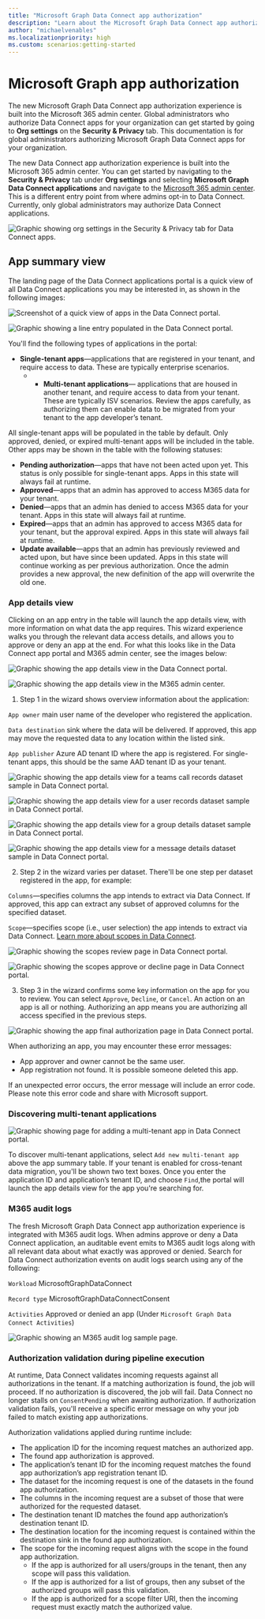 ```yaml
---
title: "Microsoft Graph Data Connect app authorization"
description: "Learn about the Microsoft Graph Data Connect app authorization process"
author: "michaelvenables"
ms.localizationpriority: high
ms.custom: scenarios:getting-started
---
```


# Microsoft Graph app authorization

The new Microsoft Graph Data Connect app authorization experience is built into the Microsoft 365 admin center. Global administrators who authorize Data Connect apps for your organization can get started by going to **Org settings** on the **Security & Privacy** tab.
This documentation is for global administrators authorizing Microsoft Graph Data Connect apps for your organization.

The new Data Connect app authorization experience is built into the Microsoft 365 admin center. You can get started by navigating to the **Security & Privacy** tab under **Org settings**  and selecting **Microsoft Graph Data Connect applications** and navigate to the [Microsoft 365 admin center](https://admin.microsoft.com/Adminportal/Home?#/Settings/MGDCAdminCenter). This is a different entry point from where admins opt-in to Data Connect. Currently, only global administrators may authorize Data Connect applications.

![Graphic showing org settings in the Security & Privacy tab for Data Connect apps.](images/org-settings-security-and-privacy-data-connect-apps.png)

## App summary view

The landing page of the Data Connect applications portal is a quick view of all Data Connect applications you may be interested in, as shown in the following images:

![Screenshot of a quick view of apps in the Data Connect portal.](images/data-connect-applications-quick-view.png)

![Graphic showing a line entry populated in the Data Connect portal.](images/data-connect-applications-quick-view-populated-with-line-entry.png)

You'll find the following types of applications in the portal:

- **Single-tenant apps**—applications that are registered in your tenant, and require access to data. These are typically enterprise scenarios.
    - - **Multi-tenant applications**— applications that are housed in another tenant, and require access to data from your tenant. These are typically ISV scenarios. Review the apps carefully, as authorizing them can enable data to be migrated from your tenant to the app developer’s tenant.

All single-tenant apps will be populated in the table by default. Only approved, denied, or expired multi-tenant apps will be included in the table. Other apps may be shown in the table with the following statuses:

- **Pending authorization**—apps that have not been acted upon yet. This status is only possible for single-tenant apps. Apps in this state will always fail at runtime.
- **Approved**—apps that an admin has approved to access M365 data for your tenant.
- **Denied**—apps that an admin has denied to access M365 data for your tenant. Apps in this state will always fail at runtime.
- **Expired**—apps that an admin has approved to access M365 data for your tenant, but the approval expired. Apps in this state will always fail at runtime.
- **Update available**—apps that an admin has previously reviewed and acted upon, but have since been updated. Apps in this state will continue working as per previous authorization. Once the admin provides a new approval, the new definition of the app will overwrite the old one.

### App details view
<!-- For this section, can we either have a set of images for the user to click through or a GIF of all wizard pages to reduce number of screenshots -->
Clicking on an app entry in the table will launch the app details view, with more information on what data the app requires. This wizard experience walks you through the relevant data access details, and allows you to approve or deny an app at the end. For what this looks like in the Data Connect app portal and M365 admin center, see the images below:

![Graphic showing the app details view in the Data Connect portal.](images/data-connect-portal-app-details-view.png)

![Graphic showing the app details view in the M365 admin center.](images/m365-admin-center-app-details-view.png)

1. Step 1 in the wizard shows overview information about the application:

`App owner` main user name of the developer who registered the application.

`Data destination` sink where the data will be delivered. If approved, this app may move the requested data to any location within the listed sink.

`App publisher` Azure AD tenant ID where the app is registered. For single-tenant apps, this should be the same AAD tenant ID as your tenant.

![Graphic showing the app details view for a teams call records dataset sample in Data Connect portal.](images/data-connect-portal-team-call-records-sample.png)

![Graphic showing the app details view for a user records dataset sample in Data Connect portal.](images/m365-admin-center-user-records-sample.png)

![Graphic showing the app details view for a group details dataset sample in Data Connect portal.](images/m365-admin-center-group-details-sample.png)

![Graphic showing the app details view for a message details dataset sample in Data Connect portal.](images/m365-admin-center-message-details-sample.png)

2. Step 2 in the wizard varies per dataset. There'll be one step per dataset registered in the app, for example:

`Columns`—specifies columns the app intends to extract via Data Connect. If approved, this app can extract any subset of approved columns for the specified dataset.

`Scope`—specifies scope (i.e., user selection) the app intends to extract via Data Connect. [Learn more about scopes in Data Connect](./data-connect-users-and-groups).

![Graphic showing the scopes review page in Data Connect portal.](images/data-connect-scopes-review-page.png)

![Graphic showing the scopes approve or decline page in Data Connect portal.](images/data-connect-scopes-approve-decline-page.png)

3. Step 3 in the wizard confirms some key information on the app for you to review. You can select `Approve`, `Decline`, or `Cancel`. An action on an app is all or nothing. Authorizing an app means you are authorizing all access specified in the previous steps.

![Graphic showing the app final authorization page in Data Connect portal.](images/data-connect-app-final-authorization.png)

When authorizing an app, you may encounter these error messages:

- App approver and owner cannot be the same user.
- App registration not found. It is possible someone deleted this app.

If an unexpected error occurs, the error message will include an error code. Please note this error code and share with Microsoft support.

### Discovering multi-tenant applications

![Graphic showing page for adding a multi-tenant app in Data Connect portal.](images/add-new-multi-tenant-app-page.png)

To discover multi-tenant applications, select `Add new multi-tenant app` above the app summary table. If your tenant is enabled for cross-tenant data migration, you'll be shown two text boxes. Once you enter the application ID and application’s tenant ID, and choose `Find`,the portal will launch the app details view for the app you're searching for.

### M365 audit logs

The fresh Microsoft Graph Data Connect app authorization experience is integrated with M365 audit logs. When admins approve or deny a Data Connect application, an auditable event emits to M365 audit logs along with all relevant data about what exactly was approved or denied. Search for Data Connect authorization events on audit logs search using any of the following:

`Workload` MicrosoftGraphDataConnect

`Record type` MicrosoftGraphDataConnectConsent

`Activities` Approved or denied an app (Under `Microsoft Graph Data Connect Activities`)

![Graphic showing an M365 audit log sample page.](images/m365-audit-log-example.png)

### Authorization validation during pipeline execution

At runtime, Data Connect validates incoming requests against all authorizations in the tenant. If a matching authorization is found, the job will proceed. If no authorization is discovered, the job will fail. Data Connect no longer stalls on `ConsentPending` when awaiting authorization. If authorization validation fails, you'll receive a specific error message on why your job failed to match existing app authorizations.

Authorization validations applied during runtime include:

- The application ID for the incoming request matches an authorized app.
- The found app authorization is approved.
- The application’s tenant ID for the incoming request matches the found app authorization’s app registration tenant ID.
- The dataset for the incoming request is one of the datasets in the found app authorization.
- The columns in the incoming request are a subset of those that were authorized for the requested dataset.
- The destination tenant ID matches the found app authorization’s destination tenant ID.
- The destination location for the incoming request is contained within the destination sink in the found app authorization.
- The scope for the incoming request aligns with the scope in the found app authorization.
  - If the app is authorized for all users/groups in the tenant, then any scope will pass this validation.
  - If the app is authorized for a list of groups, then any subset of the authorized groups will pass this validation.
  - If the app is authorized for a scope filter URI, then the incoming request must exactly match the authorized value.
  

